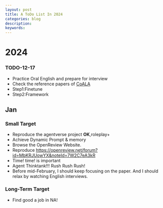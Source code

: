 ```yaml
---
layout: post
title: A ToDo List In 2024
categories: blog
description:                                     
keywords: 
---
```

# 2024

### TODO-12-17

* Practice Oral English and prepare for interview
* Check the reference papers of  [CoALA](https://github.com/ysymyth/awesome-language-agents?tab=readme-ov-file)
* Step1:Finetune
* Step2:Framework

## Jan

### Small Target

* Reproduce the agentverse project **OK**,roleplay+
* Achieve Dynamic Prompt & memory
* Browse the OpenReview Website.
* Reproduce https://openreview.net/forum?id=MbKRJUowYX&noteId=7W2C7eA3kR 
* Time! time! is important
* Agent Thinktank!!! Rush Rush Rush!
* Before mid-February, I should keep focusing on the paper. And I should relax by watching English interviews. 
<!-- * 写信把MDS(CL)拒绝了，做出决定之后就不要反悔，保底的人不能僭越  -->

### Long-Term Target

* Find good a job in NA!